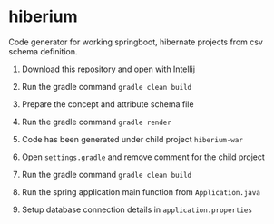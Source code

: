 # hiberium

Code generator for working springboot, hibernate projects from csv schema definition.

1. Download this repository and open with Intellij

2. Run the gradle command `gradle clean build`

3. Prepare the concept and attribute schema file

4. Run the gradle command `gradle render`

5. Code has been generated under child project `hiberium-war`

6. Open `settings.gradle` and remove comment for the child project

7. Run the gradle command `gradle clean build`

8. Run the spring application main function from `Application.java`

9. Setup database connection details in `application.properties`
